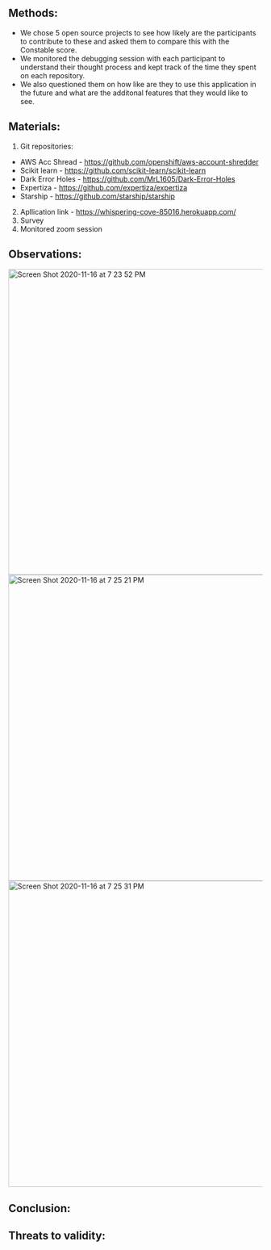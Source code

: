 ## Methods: 

 - We chose 5 open source projects to see how likely are the participants to contribute to these and asked them to compare this with the Constable score.
 - We monitored the debugging session with each participant to understand their thought process and kept track of the time they spent on each repository. 
 - We also questioned them on how like are they to use this application in the future and what are the additonal features that they would like to see. 

## Materials: 
1. Git repositories: 
 - AWS Acc Shread - https://github.com/openshift/aws-account-shredder
 - Scikit learn - https://github.com/scikit-learn/scikit-learn
 - Dark Error Holes - https://github.com/MrL1605/Dark-Error-Holes
 - Expertiza - https://github.com/expertiza/expertiza
 - Starship - https://github.com/starship/starship
2. Apllication link - https://whispering-cove-85016.herokuapp.com/
3. Survey 
4. Monitored zoom session 

## Observations:
<img width="606" alt="Screen Shot 2020-11-16 at 7 23 52 PM" src="https://user-images.githubusercontent.com/69658606/99324147-9ef87380-2841-11eb-8240-141080fc05b8.png">

<img width="607" alt="Screen Shot 2020-11-16 at 7 25 21 PM" src="https://user-images.githubusercontent.com/69658606/99324164-a7e94500-2841-11eb-8865-29837fb0952c.png">

<img width="607" alt="Screen Shot 2020-11-16 at 7 25 31 PM" src="https://user-images.githubusercontent.com/69658606/99324166-a9b30880-2841-11eb-8302-97bee56a1f58.png">


## Conclusion:


## Threats to validity: 

